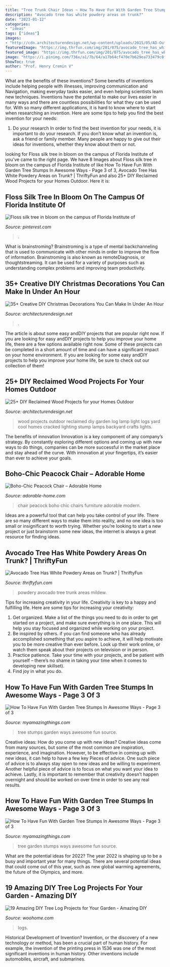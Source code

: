 ```yaml
---
title: "Tree Trunk Chair Ideas ~ How To Have Fun With Garden Tree Stumps In Awesome Ways"
description: "Avocado tree has white powdery areas on trunk?"
date: "2023-01-12"
categories:
- "ideas"
tags: ["ideas"]
images:
- "http://cdn.architecturendesign.net/wp-content/uploads/2015/05/AD-Outdoor-Reclaimed-Wood-Projects-2.jpg"
featuredImage: "https://img.thrfun.com/img/201/075/avocado_tree_has_white_powdery_areas_on_trunk_x5.jpg"
featured_image: "https://img.thrfun.com/img/201/075/avocado_tree_has_white_powdery_areas_on_trunk_x5.jpg"
image: "https://i.pinimg.com/736x/a1/7b/64/a17b64cf470e7b629ea733479c0f536c--silk-tree-trunks.jpg"
ShowToc: true
author: "Prof. Henry Cremin V"
---
```



What are the benefits of these inventions?
Some benefits of inventions include helping people with illnesses, improving communication and Navigation, making everyday tasks easier, and even helping scientists learn new techniques. Inventions have the potential to make our lives easier in many ways and there are countless possibilities for what they can be used for. With so many different applications, it is hard to know where to start when researching an invention. Here are some tips to help you find the best invention for your needs:
1) Do your research
In order to find the best invention for your needs, it is important to do your research. If you don’t know what an invention is, ask a friend or family member. Many people are happy to give out their ideas for inventions, whether they know about them or not.

	

		
looking for Floss silk tree in bloom on the campus of Florida Institute of you've came to the right page. We have 8 Images about Floss silk tree in bloom on the campus of Florida Institute of like How To Have Fun With Garden Tree Stumps In Awesome Ways - Page 3 of 3, Avocado Tree Has White Powdery Areas on Trunk? | ThriftyFun and also 25+ DIY Reclaimed Wood Projects for your Homes Outdoor. Here it is:
		
    
## Floss Silk Tree In Bloom On The Campus Of Florida Institute Of

<img loading=lazy src="https://i.pinimg.com/736x/a1/7b/64/a17b64cf470e7b629ea733479c0f536c--silk-tree-trunks.jpg" onerror="this.onerror=null;this.src='https://tse1.mm.bing.net/th?id=OIP.aPDgPICk-w9cnu3Y2V15fgHaNK&amp;pid=15.1';" alt="Floss silk tree in bloom on the campus of Florida Institute of">

_Source: pinterest.com_

>. 

	

What is brainstroming?
Brainstroming is a type of mental backchanneling that is used to communicate with other minds in order to improve the flow of information. Brainstroming is also known as remoteDiagnosis, or thoughtstreaming. It can be used for a variety of purposes such as understanding complex problems and improving team productivity.

    
## 35+ Creative DIY Christmas Decorations You Can Make In Under An Hour

<img loading=lazy src="https://cdn.architecturendesign.net/wp-content/uploads/2015/12/AD-Christmas-Decorations-You-Can-Make-In-An-Hour-30.jpg" onerror="this.onerror=null;this.src='https://tse4.mm.bing.net/th?id=OIP.PSq-BBREo3JjKZuEJGC7-gHaJ4&amp;pid=15.1';" alt="35+ Creative DIY Christmas Decorations You Can Make In Under An Hour">

_Source: architecturendesign.net_

>. 

	

The article is about some easy andDIY projects that are popular right now.
If you are looking for easy andDIY projects to help you improve your home life, there are a few options available right now. Some of these projects can be completed in a short amount of time and can have a significant impact on your home environment. If you are looking for some easy andDIY projects to help you improve your home life, be sure to check out our collection of them!

    
## 25+ DIY Reclaimed Wood Projects For Your Homes Outdoor

<img loading=lazy src="http://cdn.architecturendesign.net/wp-content/uploads/2015/05/AD-Outdoor-Reclaimed-Wood-Projects-2.jpg" onerror="this.onerror=null;this.src='https://tse3.mm.bing.net/th?id=OIP.0mmlY4TGyNcGmOzJRxWhHQHaLL&amp;pid=15.1';" alt="25+ DIY Reclaimed Wood Projects for your Homes Outdoor">

_Source: architecturendesign.net_

>wood projects outdoor reclaimed diy garden log lamp light logs yard cool homes cracked lighting stump lamps backyard crafts lights. 

	

The benefits of innovation
Innovation is a key component of any company’s strategy. By constantly exploring different options and coming up with new ways to do things, companies can be more successful in the market place and stay ahead of the curve. With innovation at your fingertips, it’s easier than ever to achieve your goals.

    
## Boho-Chic Peacock Chair – Adorable Home

<img loading=lazy src="https://adorable-home.com/wp-content/gallery/boho-chic-peacock-chair/boho-chick-peacock-chair-3.jpg" onerror="this.onerror=null;this.src='https://tse4.mm.bing.net/th?id=OIP.kG8el_aAzWR1N5LxTYsEpQHaLE&amp;pid=15.1';" alt="Boho-Chic Peacock Chair – Adorable Home">

_Source: adorable-home.com_

>chair peacock boho chic chairs furniture adorable modern. 

	

Ideas are a powerful tool that can help you take control of your life. There are so many different ways to make them into reality, and no one idea is too small or insignificant to worth trying. Whether you’re looking to start a new project or just brainstorm some new ideas, the internet is always a great resource for finding ideas.

    
## Avocado Tree Has White Powdery Areas On Trunk? | ThriftyFun

<img loading=lazy src="https://img.thrfun.com/img/201/075/avocado_tree_has_white_powdery_areas_on_trunk_x5.jpg" onerror="this.onerror=null;this.src='https://tse2.mm.bing.net/th?id=OIP.I-5JatjF8lAne0hkp91ZkwHaM_&amp;pid=15.1';" alt="Avocado Tree Has White Powdery Areas on Trunk? | ThriftyFun">

_Source: thriftyfun.com_

>powdery avocado tree trunk areas mildew. 

	

Tips for increasing creativity in your life.
Creativity is key to a happy and fulfilling life. Here are some tips for increasing your creativity: 
1. Get organized. Make a list of the things you need to do in order to get started on a project, and make sure everything is in one place. This will help you stay focused and organized while working on your project. 
2. Be inspired by others. if you can find someone who has already accomplished something that you aspire to achieve, it will help motivate you to be more creative than ever before. Look up their work online, or watch them speak about their projects on television or in person. 
3. Practice patience. Take your time with your projects, and be patient with yourself – there’s no shame in taking your time when it comes to developing new skillset). 
4. Find joy in what you do.

    
## How To Have Fun With Garden Tree Stumps In Awesome Ways - Page 3 Of 3

<img loading=lazy src="http://myamazingthings.com/wp-content/uploads/2017/03/b23772f266674b60fa5890577a12a948.jpg" onerror="this.onerror=null;this.src='https://tse1.mm.bing.net/th?id=OIP.KlTl82DM0UUzRUd5FnGiJgHaIJ&amp;pid=15.1';" alt="How To Have Fun With Garden Tree Stumps In Awesome Ways - Page 3 of 3">

_Source: myamazingthings.com_

>tree stumps garden ways awesome fun source. 

	

Creative ideas: How do you come up with new ideas?
Creative ideas come from many sources, but some of the most common are inspiration, experience, and imagination. However, to be effective in coming up with new ideas, it can help to have a few key Pieces of advice. One such piece of advice is to always stay open to new ideas and be willing to experiment. Another helpful piece of advice is to focus on what you want your idea to achieve. Lastly, it is important to remember that creativity doesn’t happen overnight and should be worked on over time in order to see any real results.

    
## How To Have Fun With Garden Tree Stumps In Awesome Ways - Page 3 Of 3

<img loading=lazy src="https://myamazingthings.com/wp-content/uploads/2017/03/c48a5b64d9b49ad0c25dc4b9ac3cbbc2.jpg" onerror="this.onerror=null;this.src='https://tse4.mm.bing.net/th?id=OIP.CI7TJF5ELqbVHJVKffA6FwHaLH&amp;pid=15.1';" alt="How To Have Fun With Garden Tree Stumps In Awesome Ways - Page 3 of 3">

_Source: myamazingthings.com_

>tree garden stumps ways awesome fun source. 

	

What are the potential ideas for 2022?
The year 2022 is shaping up to be a busy and important year for many things. There are several potential ideas that could come out of this year, such as new global warming agreements, the future of the Olympics, and more.

    
## 19 Amazing DIY Tree Log Projects For Your Garden - Amazing DIY

<img loading=lazy src="https://www.woohome.com/wp-content/uploads/2018/02/Garden-Projects-from-a-Fallen-Tree-Logs-12.jpg" onerror="this.onerror=null;this.src='https://tse2.mm.bing.net/th?id=OIP.D8J5I9cWwWIUXtR6Ome3AgHaJ4&amp;pid=15.1';" alt="19 Amazing DIY Tree Log Projects for Your Garden - Amazing DIY">

_Source: woohome.com_

>logs. 

	

Historical Development of Invention?
Invention, or the discovery of a new technology or method, has been a crucial part of human history. For example, the invention of the printing press in 1536 was one of the most significant inventions in human history. Other inventions include automobiles, aircraft, and submarines.


